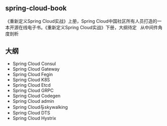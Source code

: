 ## spring-cloud-book
  《重新定义Spring Cloud实战》上册，Spring Cloud中国社区所有人员打造的一本开源在线电子书。《重新定义Spring Cloud实战》下册，大纲待定
   从中间件角度剖析

## 大纲
*  Spring Cloud Consul
*  Spring Cloud Gateway
*  Spring Cloud Fegin
*  Spring Cloud K8S
*  Spring Cloud Etcd
*  Spring Cloud GRPC
*  Spring Cloud Codegen
*  Spring Cloud admin
*  Spring Cloud与skywalking
*  Spring Cloud DTS
*  Spring Cloud Hystrix
 
 
 
 
 
 
  
  






